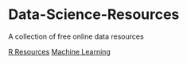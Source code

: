 # Data-Science-Resources
A collection of free online data resources

[R Resources](https://github.com/RQuinn78/Data-Science-Resources/blob/master/R%20Resources.md)
[Machine Learning](https://github.com/RQuinn78/Data-Science-Resources/blob/master/Machine%20Learning.md)
